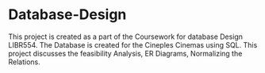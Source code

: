# Database-Design
This project is created as a part of the Coursework for database Design LIBR554. 
The Database is created for the Cineples Cinemas using SQL. This project discusses the feasibility Analysis, ER Diagrams, Normalizing the Relations.

